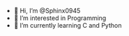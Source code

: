 - 👋 Hi, I’m @Sphinx0945
- 👀 I’m interested in Programming
- 🌱 I’m currently learning C and Python
<!---
Sphinx0945/Sphinx0945 is a ✨ special ✨ repository because its `README.md` (this file) appears on your GitHub profile.
You can click the Preview link to take a look at your changes.
--->
